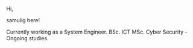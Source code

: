 Hi, 

samulig here!

Currently working as a System Engineer.
BSc. ICT
MSc. Cyber Security - Ongoing studies.
